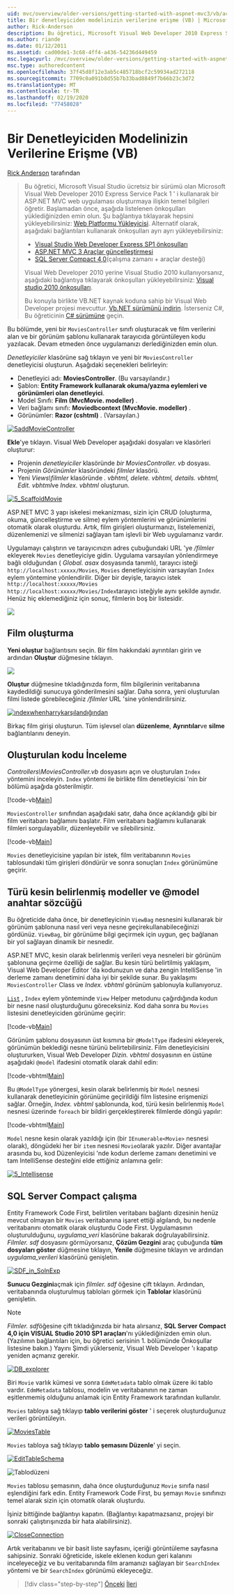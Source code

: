 ```yaml
---
uid: mvc/overview/older-versions/getting-started-with-aspnet-mvc3/vb/accessing-your-models-data-from-a-controller
title: Bir denetleyiciden modelinizin verilerine erişme (VB) | Microsoft Docs
author: Rick-Anderson
description: Bu öğretici, Microsoft Visual Web Developer 2010 Express Service Pack 1 ' i kullanarak bir ASP.NET MVC web uygulaması oluşturmaya ilişkin temel bilgileri öğretir...
ms.author: riande
ms.date: 01/12/2011
ms.assetid: cad00de1-3c68-4ff4-a436-54236d449459
msc.legacyurl: /mvc/overview/older-versions/getting-started-with-aspnet-mvc3/vb/accessing-your-models-data-from-a-controller
msc.type: authoredcontent
ms.openlocfilehash: 37f45d8f12e3ab5c485718bcf2c59934ad272118
ms.sourcegitcommit: 7709c0a091b8d55b7b33bad8849f7b66b23c3d72
ms.translationtype: MT
ms.contentlocale: tr-TR
ms.lasthandoff: 02/19/2020
ms.locfileid: "77458028"
---
```

# <a name="accessing-your-models-data-from-a-controller-vb"></a>Bir Denetleyiciden Modelinizin Verilerine Erişme (VB)

[Rick Anderson](https://twitter.com/RickAndMSFT) tarafından

> Bu öğretici, Microsoft Visual Studio ücretsiz bir sürümü olan Microsoft Visual Web Developer 2010 Express Service Pack 1 ' i kullanarak bir ASP.NET MVC web uygulaması oluşturmaya ilişkin temel bilgileri öğretir. Başlamadan önce, aşağıda listelenen önkoşulları yüklediğinizden emin olun. Şu bağlantıya tıklayarak hepsini yükleyebilirsiniz: [Web Platformu Yükleyicisi](https://www.microsoft.com/web/gallery/install.aspx?appid=VWD2010SP1Pack). Alternatif olarak, aşağıdaki bağlantıları kullanarak önkoşulları ayrı ayrı yükleyebilirsiniz:
> 
> - [Visual Studio Web Developer Express SP1 önkoşulları](https://www.microsoft.com/web/gallery/install.aspx?appid=VWD2010SP1Pack)
> - [ASP.NET MVC 3 Araçlar güncelleştirmesi](https://www.microsoft.com/web/gallery/install.aspx?appsxml=&amp;appid=MVC3)
> - [SQL Server Compact 4,0](https://www.microsoft.com/web/gallery/install.aspx?appid=SQLCE;SQLCEVSTools_4_0)(çalışma zamanı + araçlar desteği)
> 
> Visual Web Developer 2010 yerine Visual Studio 2010 kullanıyorsanız, aşağıdaki bağlantıya tıklayarak önkoşulları yükleyebilirsiniz: [Visual studio 2010 önkoşulları](https://www.microsoft.com/web/gallery/install.aspx?appsxml=&amp;appid=VS2010SP1Pack).
> 
> Bu konuyla birlikte VB.NET kaynak koduna sahip bir Visual Web Developer projesi mevcuttur. [Vb.NET sürümünü indirin](https://code.msdn.microsoft.com/Introduction-to-MVC-3-10d1b098). İsterseniz C#, Bu öğreticinin [ C# sürümüne](../cs/accessing-your-models-data-from-a-controller.md) geçin.

Bu bölümde, yeni bir `MoviesController` sınıfı oluşturacak ve film verilerini alan ve bir görünüm şablonu kullanarak tarayıcıda görüntüleyen kodu yazılacak. Devam etmeden önce uygulamanızı derlediğinizden emin olun.

*Denetleyiciler* klasörüne sağ tıklayın ve yeni bir `MoviesController` denetleyicisi oluşturun. Aşağıdaki seçenekleri belirleyin:

- Denetleyici adı: **MoviesController**. (Bu varsayılandır.)
- Şablon: **Entity Framework kullanarak okuma/yazma eylemleri ve görünümleri olan denetleyici**.
- Model Sınıfı: **Film (MvcMovie. modeller)** .
- Veri bağlamı sınıfı: **Moviedbcontext (MvcMovie. modeller)** .
- Görünümler: **Razor (cshtml)** . (Varsayılan.)

[![5addMovieController](accessing-your-models-data-from-a-controller/_static/image2.png)](accessing-your-models-data-from-a-controller/_static/image1.png)

**Ekle**'ye tıklayın. Visual Web Developer aşağıdaki dosyaları ve klasörleri oluşturur:

- Projenin *denetleyiciler* klasöründe *bir MoviesController. vb* dosyası.
- Projenin *Görünümler* klasöründeki *filmler* klasörü.
- Yeni *Views\filmler* klasöründe *. vbhtml, delete. vbhtml, details. vbhtml, Edit. vbhtml*ve *Index. vbhtml* oluşturun.

[![5_ScaffoldMovie](accessing-your-models-data-from-a-controller/_static/image4.png)](accessing-your-models-data-from-a-controller/_static/image3.png)

ASP.NET MVC 3 yapı iskelesi mekanizması, sizin için CRUD (oluşturma, okuma, güncelleştirme ve silme) eylem yöntemlerini ve görünümlerini otomatik olarak oluşturdu. Artık, film girişleri oluşturmanızı, listelemenizi, düzenlemenizi ve silmenizi sağlayan tam işlevli bir Web uygulamanız vardır.

Uygulamayı çalıştırın ve tarayıcınızın adres çubuğundaki URL 'ye */filmler* ekleyerek `Movies` denetleyiciye gidin. Uygulama varsayılan yönlendirmeye bağlı olduğundan ( *Global. asax* dosyasında tanımlı), tarayıcı isteği `http://localhost:xxxxx/Movies`, `Movies` denetleyicisinin varsayılan `Index` eylem yöntemine yönlendirilir. Diğer bir deyişle, tarayıcı istek `http://localhost:xxxxx/Movies` `http://localhost:xxxxx/Movies/Index`tarayıcı isteğiyle aynı şekilde aynıdır. Henüz hiç eklemediğiniz için sonuç, filmlerin boş bir listesidir.

![](accessing-your-models-data-from-a-controller/_static/image5.png)

## <a name="creating-a-movie"></a>Film oluşturma

**Yeni oluştur** bağlantısını seçin. Bir film hakkındaki ayrıntıları girin ve ardından **Oluştur** düğmesine tıklayın.

![](accessing-your-models-data-from-a-controller/_static/image6.png)

**Oluştur** düğmesine tıkladığınızda form, film bilgilerinin veritabanına kaydedildiği sunucuya gönderilmesini sağlar. Daha sonra, yeni oluşturulan filmi listede görebileceğiniz */filmler* URL 'sine yönlendirilirsiniz.

[![ındexwhenharrykarşılandığından](accessing-your-models-data-from-a-controller/_static/image8.png)](accessing-your-models-data-from-a-controller/_static/image7.png)

Birkaç film girişi oluşturun. Tüm işlevsel olan **düzenleme**, **Ayrıntılar**ve **silme** bağlantılarını deneyin.

## <a name="examining-the-generated-code"></a>Oluşturulan kodu İnceleme

*Controllers\MoviesController.vb* dosyasını açın ve oluşturulan `Index` yöntemini inceleyin. `Index` yöntemi ile birlikte film denetleyicisi 'nin bir bölümü aşağıda gösterilmiştir.

[!code-vb[Main](accessing-your-models-data-from-a-controller/samples/sample1.vb)]

`MoviesController` sınıfından aşağıdaki satır, daha önce açıklandığı gibi bir film veritabanı bağlamını başlatır. Film veritabanı bağlamını kullanarak filmleri sorgulayabilir, düzenleyebilir ve silebilirsiniz.

[!code-vb[Main](accessing-your-models-data-from-a-controller/samples/sample2.vb)]

`Movies` denetleyicisine yapılan bir istek, film veritabanının `Movies` tablosundaki tüm girişleri döndürür ve sonra sonuçları `Index` görünümüne geçirir.

## <a name="strongly-typed-models-and-the-model-keyword"></a>Türü kesin belirlenmiş modeller ve @model anahtar sözcüğü

Bu öğreticide daha önce, bir denetleyicinin `ViewBag` nesnesini kullanarak bir görünüm şablonuna nasıl veri veya nesne geçirekullanabileceğinizi gördünüz. `ViewBag`, bir görünüme bilgi geçirmek için uygun, geç bağlanan bir yol sağlayan dinamik bir nesnedir.

ASP.NET MVC, kesin olarak belirlenmiş verileri veya nesneleri bir görünüm şablonuna geçirme özelliği de sağlar. Bu kesin türü belirtilmiş yaklaşım, Visual Web Developer Editor 'da kodunuzun ve daha zengin IntelliSense 'in derleme zamanı denetimini daha iyi bir şekilde sunar. Bu yaklaşımı `MoviesController` Class ve *Index. vbhtml* görünüm şablonuyla kullanıyoruz.

[`List`](https://msdn.microsoft.com/library/6sh2ey19.aspx) , `Index` eylem yönteminde `View` Helper metodunu çağırdığında kodun bir nesne nasıl oluşturduğunu göreceksiniz. Kod daha sonra bu `Movies` listesini denetleyiciden görünüme geçirir:

[!code-vb[Main](accessing-your-models-data-from-a-controller/samples/sample3.vb)]

Görünüm şablonu dosyasının üst kısmına bir `@ModelType` ifadesini ekleyerek, görünümün beklediği nesne türünü belirtebilirsiniz. Film denetleyicisini oluştururken, Visual Web Developer *Dizin. vbhtml* dosyasının en üstüne aşağıdaki `@model` ifadesini otomatik olarak dahil edin:

[!code-vbhtml[Main](accessing-your-models-data-from-a-controller/samples/sample4.vbhtml)]

Bu `@ModelType` yönergesi, kesin olarak belirlenmiş bir `Model` nesnesi kullanarak denetleyicinin görünüme geçirildiği film listesine erişmenizi sağlar. Örneğin, *Index. vbhtml* şablonunda, kod, türü kesin belirlenmiş `Model` nesnesi üzerinde `foreach` bir bildiri gerçekleştirerek filmlerde döngü yapılır:

[!code-vbhtml[Main](accessing-your-models-data-from-a-controller/samples/sample5.vbhtml)]

`Model` nesne kesin olarak yazıldığı için (bir `IEnumerable<Movie>` nesnesi olarak), döngüdeki her bir `item` nesnesi `Movie`olarak yazılır. Diğer avantajlar arasında bu, kod Düzenleyicisi 'nde kodun derleme zamanı denetimini ve tam IntelliSense desteğini elde ettiğiniz anlamına gelir:

[![5_Intellisense](accessing-your-models-data-from-a-controller/_static/image10.png)](accessing-your-models-data-from-a-controller/_static/image9.png)

## <a name="working-with-sql-server-compact"></a>SQL Server Compact çalışma

Entity Framework Code First, belirtilen veritabanı bağlantı dizesinin henüz mevcut olmayan bir `Movies` veritabanına işaret ettiği algılandı, bu nedenle veritabanını otomatik olarak oluşturdu Code First. Uygulamasının oluşturulduğunu, *uygulama\_veri* klasörüne bakarak doğrulayabilirsiniz. *Filmler. sdf* dosyasını görmüyorsanız, **Çözüm Gezgini** araç çubuğunda **tüm dosyaları göster** düğmesine tıklayın, **Yenile** düğmesine tıklayın ve ardından *uygulama\_verileri* klasörünü genişletin.

[![SDF_in_SolnExp](accessing-your-models-data-from-a-controller/_static/image12.png)](accessing-your-models-data-from-a-controller/_static/image11.png)

**Sunucu Gezgini**açmak için *filmler. sdf* öğesine çift tıklayın. Ardından, veritabanında oluşturulmuş tabloları görmek için **Tablolar** klasörünü genişletin.

> [!NOTE]
> *Filmler. sdf*öğesine çift tıkladığınızda bir hata alırsanız, **SQL Server Compact 4,0 için VISUAL Studio 2010 SP1 araçları**'nı yüklediğinizden emin olun. (Yazılımın bağlantıları için, bu öğretici serisinin 1. bölümünde Önkoşullar listesine bakın.) Yayını Şimdi yüklerseniz, Visual Web Developer 'ı kapatıp yeniden açmanız gerekir.

[![DB_explorer](accessing-your-models-data-from-a-controller/_static/image14.png)](accessing-your-models-data-from-a-controller/_static/image13.png)

Biri `Movie` varlık kümesi ve sonra `EdmMetadata` tablo olmak üzere iki tablo vardır. `EdmMetadata` tablosu, modelin ve veritabanının ne zaman eşitlenmemiş olduğunu anlamak için Entity Framework tarafından kullanılır.

`Movies` tabloya sağ tıklayıp **tablo verilerini göster** ' i seçerek oluşturduğunuz verileri görüntüleyin.

[![MoviesTable](accessing-your-models-data-from-a-controller/_static/image16.png)](accessing-your-models-data-from-a-controller/_static/image15.png)

`Movies` tabloya sağ tıklayıp **tablo şemasını Düzenle**' yi seçin.

[![EditTableSchema](accessing-your-models-data-from-a-controller/_static/image18.png)](accessing-your-models-data-from-a-controller/_static/image17.png)

![Tablodüzeni](accessing-your-models-data-from-a-controller/_static/image19.png)

`Movies` tablosu şemasının, daha önce oluşturduğunuz `Movie` sınıfa nasıl eşlendiğini fark edin. Entity Framework Code First, bu şemayı `Movie` sınıfınızı temel alarak sizin için otomatik olarak oluşturdu.

İşiniz bittiğinde bağlantıyı kapatın. (Bağlantıyı kapatmazsanız, projeyi bir sonraki çalıştırışınızda bir hata alabilirsiniz).

[![CloseConnection](accessing-your-models-data-from-a-controller/_static/image21.png)](accessing-your-models-data-from-a-controller/_static/image20.png)

Artık veritabanını ve bir basit liste sayfasını, içeriği görüntüleme sayfasına sahipsiniz. Sonraki öğreticide, iskele eklenen kodun geri kalanını inceleyeceğiz ve bu veritabanında film aramanızı sağlayan bir `SearchIndex` yöntemi ve bir `SearchIndex` görünümü ekleyeceğiz.

> [!div class="step-by-step"]
> [Önceki](adding-a-model.md)
> [İleri](examining-the-edit-methods-and-edit-view.md)
